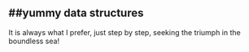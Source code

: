 ##yummy data structures
----------------------

It is always what I prefer, just step by step, seeking the triumph in the boundless sea!
